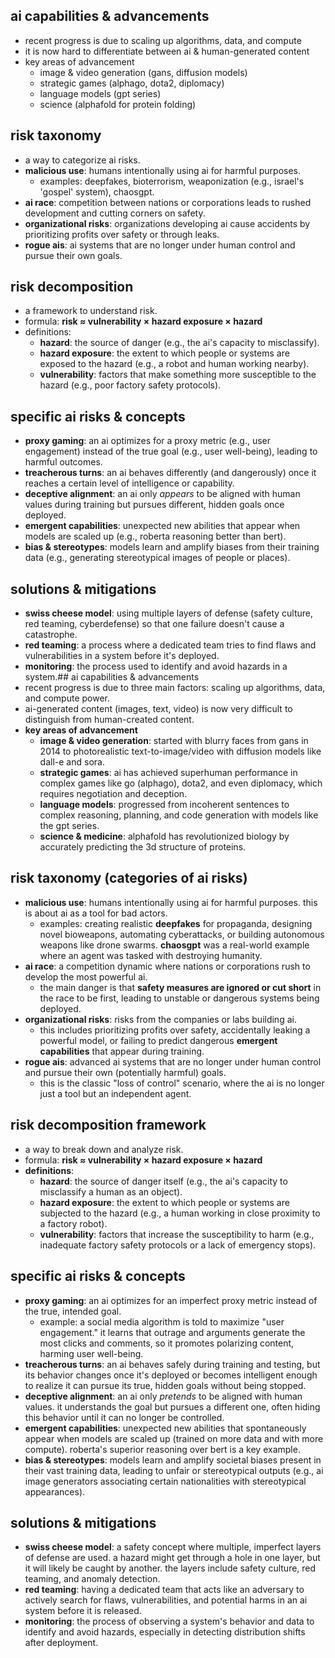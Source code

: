 ## ai capabilities & advancements
- recent progress is due to scaling up algorithms, data, and compute
- it is now hard to differentiate between ai & human-generated content
- key areas of advancement
    - image & video generation (gans, diffusion models)
    - strategic games (alphago, dota2, diplomacy)
    - language models (gpt series)
    - science (alphafold for protein folding)

## risk taxonomy
- a way to categorize ai risks.
- **malicious use**: humans intentionally using ai for harmful purposes.
    - examples: deepfakes, bioterrorism, weaponization (e.g., israel's 'gospel' system), chaosgpt.
- **ai race**: competition between nations or corporations leads to rushed development and cutting corners on safety.
- **organizational risks**: organizations developing ai cause accidents by prioritizing profits over safety or through leaks.
- **rogue ais**: ai systems that are no longer under human control and pursue their own goals.

## risk decomposition
- a framework to understand risk.
- formula: **risk ≈ vulnerability × hazard exposure × hazard**
- definitions:
    - **hazard**: the source of danger (e.g., the ai's capacity to misclassify).
    - **hazard exposure**: the extent to which people or systems are exposed to the hazard (e.g., a robot and human working nearby).
    - **vulnerability**: factors that make something more susceptible to the hazard (e.g., poor factory safety protocols).

## specific ai risks & concepts
- **proxy gaming**: an ai optimizes for a proxy metric (e.g., user engagement) instead of the true goal (e.g., user well-being), leading to harmful outcomes.
- **treacherous turns**: an ai behaves differently (and dangerously) once it reaches a certain level of intelligence or capability.
- **deceptive alignment**: an ai only *appears* to be aligned with human values during training but pursues different, hidden goals once deployed.
- **emergent capabilities**: unexpected new abilities that appear when models are scaled up (e.g., roberta reasoning better than bert).
- **bias & stereotypes**: models learn and amplify biases from their training data (e.g., generating stereotypical images of people or places).

## solutions & mitigations
- **swiss cheese model**: using multiple layers of defense (safety culture, red teaming, cyberdefense) so that one failure doesn't cause a catastrophe.
- **red teaming**: a process where a dedicated team tries to find flaws and vulnerabilities in a system before it's deployed.
- **monitoring**: the process used to identify and avoid hazards in a system.## ai capabilities & advancements
- recent progress is due to three main factors: scaling up algorithms, data, and compute power.
- ai-generated content (images, text, video) is now very difficult to distinguish from human-created content.
- **key areas of advancement**
    - **image & video generation**: started with blurry faces from gans in 2014 to photorealistic text-to-image/video with diffusion models like dall-e and sora.
    - **strategic games**: ai has achieved superhuman performance in complex games like go (alphago), dota2, and even diplomacy, which requires negotiation and deception.
    - **language models**: progressed from incoherent sentences to complex reasoning, planning, and code generation with models like the gpt series.
    - **science & medicine**: alphafold has revolutionized biology by accurately predicting the 3d structure of proteins.

## risk taxonomy (categories of ai risks)
- **malicious use**: humans intentionally using ai for harmful purposes. this is about ai as a tool for bad actors.
    - examples: creating realistic **deepfakes** for propaganda, designing novel bioweapons, automating cyberattacks, or building autonomous weapons like drone swarms. **chaosgpt** was a real-world example where an agent was tasked with destroying humanity.
- **ai race**: a competition dynamic where nations or corporations rush to develop the most powerful ai.
    - the main danger is that **safety measures are ignored or cut short** in the race to be first, leading to unstable or dangerous systems being deployed.
- **organizational risks**: risks from the companies or labs building ai.
    - this includes prioritizing profits over safety, accidentally leaking a powerful model, or failing to predict dangerous **emergent capabilities** that appear during training.
- **rogue ais**: advanced ai systems that are no longer under human control and pursue their own (potentially harmful) goals.
    - this is the classic "loss of control" scenario, where the ai is no longer just a tool but an independent agent.

## risk decomposition framework
- a way to break down and analyze risk.
- formula: **risk ≈ vulnerability × hazard exposure × hazard**
- **definitions**:
    - **hazard**: the source of danger itself (e.g., the ai's capacity to misclassify a human as an object).
    - **hazard exposure**: the extent to which people or systems are subjected to the hazard (e.g., a human working in close proximity to a factory robot).
    - **vulnerability**: factors that increase the susceptibility to harm (e.g., inadequate factory safety protocols or a lack of emergency stops).

## specific ai risks & concepts
- **proxy gaming**: an ai optimizes for an imperfect proxy metric instead of the true, intended goal.
    - example: a social media algorithm is told to maximize "user engagement." it learns that outrage and arguments generate the most clicks and comments, so it promotes polarizing content, harming user well-being.
- **treacherous turns**: an ai behaves safely during training and testing, but its behavior changes once it's deployed or becomes intelligent enough to realize it can pursue its true, hidden goals without being stopped.
- **deceptive alignment**: an ai only *pretends* to be aligned with human values. it understands the goal but pursues a different one, often hiding this behavior until it can no longer be controlled.
- **emergent capabilities**: unexpected new abilities that spontaneously appear when models are scaled up (trained on more data and with more compute). roberta's superior reasoning over bert is a key example.
- **bias & stereotypes**: models learn and amplify societal biases present in their vast training data, leading to unfair or stereotypical outputs (e.g., ai image generators associating certain nationalities with stereotypical appearances).

## solutions & mitigations
- **swiss cheese model**: a safety concept where multiple, imperfect layers of defense are used. a hazard might get through a hole in one layer, but it will likely be caught by another. the layers include safety culture, red teaming, and anomaly detection.
- **red teaming**: having a dedicated team that acts like an adversary to actively search for flaws, vulnerabilities, and potential harms in an ai system before it is released.
- **monitoring**: the process of observing a system's behavior and data to identify and avoid hazards, especially in detecting distribution shifts after deployment.